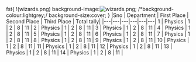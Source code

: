 fst{
!(wizards.png)
background-image:![wizards.png](https://user-images.githubusercontent.com/104786130/166410364-239b39bb-3fdb-44af-bbb4-74c4dc70d256.png);
/*background-colour:lightgrey;/
background-size:cover;
}
|Sno | Department | First Place | Second Place | Third Place | Total tally|
|---|---|---|---|---|---|
1   | Physics    | 1           | 2            |  8          | 11   |
2   | Physics    | 1           | 2            |  8          | 11   |
3   | Physics    | 1           | 2            |  8          | 11   |
4   | Physics    | 1           | 2            |  8          | 11   |
5   | Physics    | 1           | 2            |  8          | 11   |
6   | Physics    | 1           | 2            |  8          | 11   |
7   | Physics    | 1           | 2            |  8          | 11   |
8   | Physics    | 1           | 2            |  8          | 11   |
9   | Physics    | 1           | 2            |  8          | 11   |
10   | Physics    | 1           | 2            |  8          | 11   |
11  | Physics    | 1           | 2            |  8          | 11   |
12  | Physics    | 1           | 2            |  8          | 11   |
13  | Physics    | 1           | 2            |  8          | 11   |
14  | Physics    | 1           | 2            |  8          | 11   |



